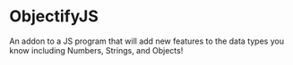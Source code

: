 # ObjectifyJS
An addon to a JS program that will add new features to the data types you know including Numbers, Strings, and Objects!
